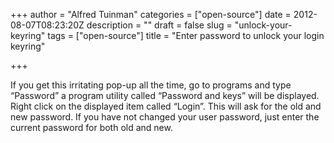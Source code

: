 +++
author = "Alfred Tuinman"
categories = ["open-source"]
date = 2012-08-07T08:23:20Z
description = ""
draft = false
slug = "unlock-your-keyring"
tags = ["open-source"]
title = "Enter password to unlock your login keyring"

+++


If you get this irritating pop-up all the time, go to programs and type “Password” a program utility called “Password and keys” will be displayed. Right click on the displayed item called “Login”. This will ask for the old and new password. If you have not changed your user password, just enter the current password for both old and new.

